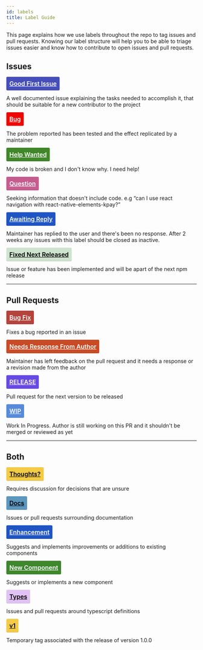 ```yaml
---
id: labels
title: Label Guide
---
```


<style>
.label {
  font-size: 16px;
  font-weight: 600;
  line-height: 2;
  color: #ffffff;
  padding: 8px;
  border-radius: 3px;
  box-shadow: inset 0 -1px 0 rgba(27, 31, 35, 0.12);
}
.label.bug {
  background-color: #ee0701;
}
.label.bug-fix {
  background-color: #B4433B;
}
.label.help {
  background-color: #3F8729;
}
.label.question {
  background-color: #C65C8E;
}
.label.reply {
  background-color: #1F54C5;
}
.label.docs {
  color: #000;
  background-color: #5C97BE;
}
.label.enhancement {
  background-color: #1F54C5;
}
.label.first {
  background-color: #464EBA;
}
.label.v1 {
  background-color: #F3CB46;
  color: #000;
}
.label.fixed {
  background-color: #CEE3CE;
  color: #000;
}
.label.response {
  background-color: #C84B25;
}
.label.new {
  background-color: #3E872D;
}
.label.release {
  background-color: #6749E3;
}
.label.thoughts {
  background-color: #F3CB46;
  color: #000;
}
.label.types {
  background-color: #E1C2F5;
  color: #000;
}
.label.wip {
  background-color: #578ADA;
}
</style>

This page explains how we use labels throughout the repo to tag issues and pull requests. Knowing our label structure
will help you to be able to triage issues easier and know how to contribute to open issues and pull requests.

## Issues

<a class="label first" href="https://github.com/react-native-training/react-native-elements-kpay/labels/Good%20First%20Issue">Good First Issue</a>

A well documented issue explaining the tasks needed to accomplish it, that should be suitable for a new contributor to the project

<a class="label bug" href="https://github.com/react-native-training/react-native-elements-kpay/labels/bug">Bug</a>

The problem reported has been tested and the effect replicated by a maintainer

<a class="label help" href="https://github.com/react-native-training/react-native-elements-kpay/labels/Help%20Wanted">Help Wanted</a>

My code is broken and I don't know why. I need help!

<a class="label question" href="https://github.com/react-native-training/react-native-elements-kpay/labels/question">Question</a>

Seeking information that doesn't include code. e.g “can I use react navigation with react-native-elements-kpay?”

<a class="label reply" href="https://github.com/react-native-training/react-native-elements-kpay/labels/Awaiting%20Reply">Awaiting Reply</a>

Maintainer has replied to the user and there's been no response. After 2 weeks any issues with this label should be closed as inactive.

<a class="label fixed" href="https://github.com/react-native-training/react-native-elements-kpay/labels/Fixed%20-%20Next%20Release">Fixed Next Released</a>

Issue or feature has been implemented and will be apart of the next npm release

---

## Pull Requests

<a class="label bug-fix" href="https://github.com/react-native-training/react-native-elements-kpay/labels/Bug%20Fix">Bug Fix</a>

Fixes a bug reported in an issue

<a class="label response" href="https://github.com/react-native-training/react-native-elements-kpay/labels/Needs%20Response%20from%20Author">Needs Response From Author</a>

Maintainer has left feedback on the pull request and it needs a response or a revision made from the author

<a class="label release" href="https://github.com/react-native-training/react-native-elements-kpay/labels/RELEASE">RELEASE</a>

Pull request for the next version to be released

<a class="label wip" href="https://github.com/react-native-training/react-native-elements-kpay/labels/WIP">WIP</a>

Work In Progress. Author is still working on this PR and it shouldn't be merged or reviewed as yet

---

## Both

<a class="label thoughts" href="https://github.com/react-native-training/react-native-elements-kpay/labels/Thoughts%3F">Thoughts?</a>

Requires discussion for decisions that are unsure

<a class="label docs" href="https://github.com/react-native-training/react-native-elements-kpay/labels/docs">Docs</a>

Issues or pull requests surrounding documentation

<a class="label enhancement" href="https://github.com/react-native-training/react-native-elements-kpay/labels/Enhancement">Enhancement</a>

Suggests and implements improvements or additions to existing components

<a class="label new" href="https://github.com/react-native-training/react-native-elements-kpay/labels/New%20Component">New Component</a>

Suggests or implements a new component

<a class="label types" href="https://github.com/react-native-training/react-native-elements-kpay/labels/Types">Types</a>

Issues and pull requests around typescript definitions

<a class="label v1" href="https://github.com/react-native-training/react-native-elements-kpay/labels/v1">v1</a>

Temporary tag associated with the release of version 1.0.0
